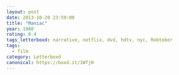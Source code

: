 ```yaml
---
layout: post 
date: 2013-10-28 23:59:00
title: "Maniac"
year: 1980
rating: 0.4
tags_letterboxd: narrative, netflix, dvd, hdtv, nyc, Robtober
tags:
  - film
category: Letterboxd
canonical: https://boxd.it/1WfjH
---
```

